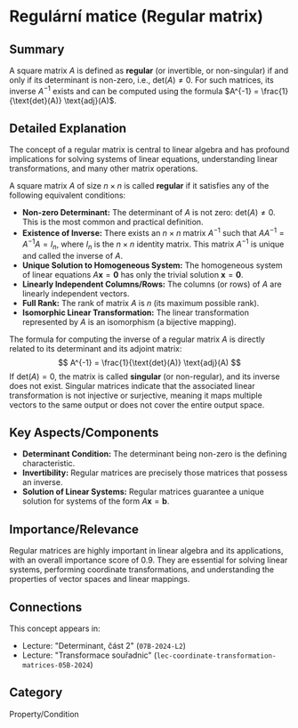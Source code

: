 # Regulární matice (Regular matrix)

## Summary
A square matrix $A$ is defined as **regular** (or invertible, or non-singular) if and only if its determinant is non-zero, i.e., $\text{det}(A) \neq 0$. For such matrices, its inverse $A^{-1}$ exists and can be computed using the formula $A^{-1} = \frac{1}{\text{det}(A)} \text{adj}(A)$.

## Detailed Explanation
The concept of a regular matrix is central to linear algebra and has profound implications for solving systems of linear equations, understanding linear transformations, and many other matrix operations.

A square matrix $A$ of size $n \times n$ is called **regular** if it satisfies any of the following equivalent conditions:

*   **Non-zero Determinant:** The determinant of $A$ is not zero: $\text{det}(A) \neq 0$. This is the most common and practical definition.
*   **Existence of Inverse:** There exists an $n \times n$ matrix $A^{-1}$ such that $A A^{-1} = A^{-1} A = I_n$, where $I_n$ is the $n \times n$ identity matrix. This matrix $A^{-1}$ is unique and called the inverse of $A$.
*   **Unique Solution to Homogeneous System:** The homogeneous system of linear equations $A\mathbf{x} = \mathbf{0}$ has only the trivial solution $\mathbf{x} = \mathbf{0}$.
*   **Linearly Independent Columns/Rows:** The columns (or rows) of $A$ are linearly independent vectors.
*   **Full Rank:** The rank of matrix $A$ is $n$ (its maximum possible rank).
*   **Isomorphic Linear Transformation:** The linear transformation represented by $A$ is an isomorphism (a bijective mapping).

The formula for computing the inverse of a regular matrix $A$ is directly related to its determinant and its adjoint matrix:
$$ A^{-1} = \frac{1}{\text{det}(A)} \text{adj}(A) $$
If $\text{det}(A) = 0$, the matrix is called **singular** (or non-regular), and its inverse does not exist. Singular matrices indicate that the associated linear transformation is not injective or surjective, meaning it maps multiple vectors to the same output or does not cover the entire output space.

## Key Aspects/Components
*   **Determinant Condition:** The determinant being non-zero is the defining characteristic.
*   **Invertibility:** Regular matrices are precisely those matrices that possess an inverse.
*   **Solution of Linear Systems:** Regular matrices guarantee a unique solution for systems of the form $A\mathbf{x} = \mathbf{b}$.

## Importance/Relevance
Regular matrices are highly important in linear algebra and its applications, with an overall importance score of 0.9. They are essential for solving linear systems, performing coordinate transformations, and understanding the properties of vector spaces and linear mappings.

## Connections
This concept appears in:
*   Lecture: "Determinant, část 2" (`07B-2024-L2`)
*   Lecture: "Transformace souřadnic" (`lec-coordinate-transformation-matrices-05B-2024`)

## Category
Property/Condition